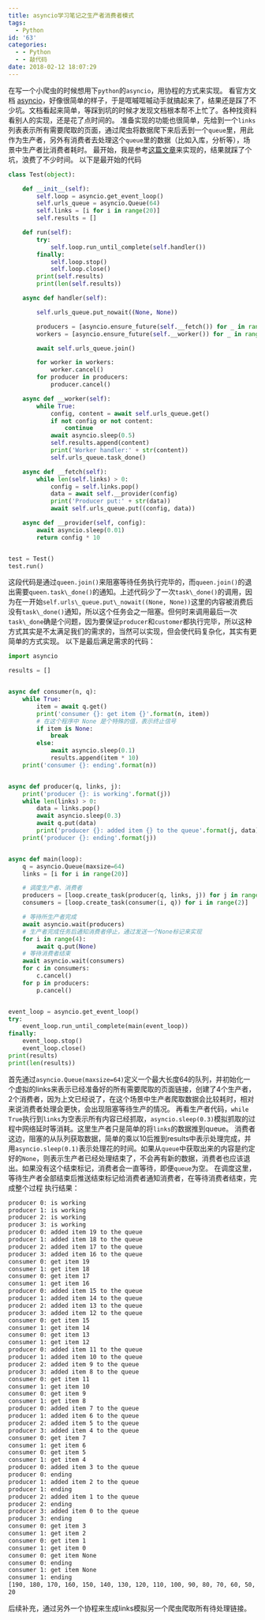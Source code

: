 ```yaml
---
title: asyncio学习笔记之生产者消费者模式
tags:
  - Python
id: '63'
categories:
  - - Python
  - - 敲代码
date: 2018-02-12 18:07:29
---
```


在写一个小爬虫的时候想用下`python`的`asyncio`，用协程的方式来实现。 看官方文档 [asyncio](https://docs.python.org/3/library/asyncio-queue.html)，好像很简单的样子，于是哐嘁哐嘁动手就搞起来了，结果还是踩了不少坑。文档看起来简单，等踩到坑的时候才发现文档根本帮不上忙了。各种找资料看别人的实现，还是花了点时间的。 准备实现的功能也很简单，先给到一个`links`列表表示所有需要爬取的页面，通过爬虫将数据爬下来后丢到一个`queue`里，用此作为生产者，另外有消费者去处理这个`queue`里的数据（比如入库，分析等），场景中生产者比消费者耗时。 最开始，我是参考[这篇文章](https://zhuanlan.zhihu.com/p/32754616)来实现的，结果就踩了个坑，浪费了不少时间。 以下是最开始的代码

```python
class Test(object):

    def __init__(self):
        self.loop = asyncio.get_event_loop()
        self.urls_queue = asyncio.Queue(64)
        self.links = [i for i in range(20)]
        self.results = []

    def run(self):
        try:
            self.loop.run_until_complete(self.handler())
        finally:
            self.loop.stop()
            self.loop.close()
        print(self.results)
        print(len(self.results))

    async def handler(self):

        self.urls_queue.put_nowait((None, None))

        producers = [asyncio.ensure_future(self.__fetch()) for _ in range(4)]
        workers = [asyncio.ensure_future(self.__worker()) for _ in range(10)]

        await self.urls_queue.join()

        for worker in workers:
            worker.cancel()
        for producer in producers:
            producer.cancel()

    async def __worker(self):
        while True:
            config, content = await self.urls_queue.get()
            if not config or not content:
                continue
            await asyncio.sleep(0.5)
            self.results.append(content)
            print('Worker handler:' + str(content))
            self.urls_queue.task_done()

    async def __fetch(self):
        while len(self.links) > 0:
            config = self.links.pop()
            data = await self.__provider(config)
            print('Producer put:' + str(data))
            await self.urls_queue.put((config, data))

    async def __provider(self, config):
        await asyncio.sleep(0.01)
        return config * 10


test = Test()
test.run()
```

这段代码是通过`queen.join()`来阻塞等待任务执行完毕的，而`queen.join()`的退出需要`queen.task\_done()`的通知。上述代码少了一次`task\_done()`的调用，因为在一开始`self.urls\_queue.put\_nowait((None, None))`这里的内容被消费后没有`task\_done()`通知，所以这个任务会之一阻塞。但何时来调用最后一次`task\_done`确是个问题，因为要保证`producer`和`customer`都执行完毕，所以这种方式其实是不太满足我们的需求的，当然可以实现，但会使代码复杂化，其实有更简单的方式实现。 以下是最后满足需求的代码：

```python
import asyncio

results = []


async def consumer(n, q):
    while True:
        item = await q.get()
        print('consumer {}: get item {}'.format(n, item))
        # 在这个程序中 None 是个特殊的值，表示终止信号
        if item is None:
            break
        else:
            await asyncio.sleep(0.1)
            results.append(item * 10)
    print('consumer {}: ending'.format(n))


async def producer(q, links, j):
    print('producer {}: is working'.format(j))
    while len(links) > 0:
        data = links.pop()
        await asyncio.sleep(0.3)
        await q.put(data)
        print('producer {}: added item {} to the queue'.format(j, data))
    print('producer {}: ending'.format(j))


async def main(loop):
    q = asyncio.Queue(maxsize=64)
    links = [i for i in range(20)]

    # 调度生产者、消费者
    producers = [loop.create_task(producer(q, links, j)) for j in range(4)]
    consumers = [loop.create_task(consumer(i, q)) for i in range(2)]

    # 等待所生产者完成
    await asyncio.wait(producers)
    # 生产者完成任务后通知消费者停止，通过发送一个None标记来实现
    for i in range(4):
        await q.put(None)
    # 等待消费者结束
    await asyncio.wait(consumers)
    for c in consumers:
        c.cancel()
    for p in producers:
        p.cancel()


event_loop = asyncio.get_event_loop()
try:
    event_loop.run_until_complete(main(event_loop))
finally:
    event_loop.stop()
    event_loop.close()
print(results)
print(len(results))
```

首先通过`asyncio.Queue(maxsize=64)`定义一个最大长度64的队列，并初始化一个虚拟的links来表示已经准备好的所有需要爬取的页面链接，创建了4个生产者，2个消费者，因为上文已经说了，在这个场景中生产者爬取数据会比较耗时，相对来说消费者处理会更快，会出现阻塞等待生产的情况。 再看生产者代码，`while True`执行到`links`为空表示所有内容已经抓取，`asyncio.sleep(0.3)`模拟抓取的过程中网络延时等消耗。这里生产者只是简单的将`links`的数据推到queue。 消费者这边，阻塞的从队列获取数据，简单的乘以10后推到results中表示处理完成，并用`asyncio.sleep(0.1)`表示处理花的时间。如果从`queue`中获取出来的内容是约定好的`None`，则表示生产者已经处理结束了，不会再有新的数据，消费者也应该退出。如果没有这个结束标记，消费者会一直等待，即便`queue`为空。 在调度这里，等待生产者全部结束后推送结束标记给消费者通知消费者，在等待消费者结束，完成整个过程 执行结果：

```bash
producer 0: is working
producer 1: is working
producer 2: is working
producer 3: is working
producer 0: added item 19 to the queue
producer 1: added item 18 to the queue
producer 2: added item 17 to the queue
producer 3: added item 16 to the queue
consumer 0: get item 19
consumer 1: get item 18
consumer 0: get item 17
consumer 1: get item 16
producer 0: added item 15 to the queue
producer 1: added item 14 to the queue
producer 2: added item 13 to the queue
producer 3: added item 12 to the queue
consumer 0: get item 15
consumer 1: get item 14
consumer 0: get item 13
consumer 1: get item 12
producer 0: added item 11 to the queue
producer 1: added item 10 to the queue
producer 2: added item 9 to the queue
producer 3: added item 8 to the queue
consumer 0: get item 11
consumer 1: get item 10
consumer 0: get item 9
consumer 1: get item 8
producer 0: added item 7 to the queue
producer 1: added item 6 to the queue
producer 2: added item 5 to the queue
producer 3: added item 4 to the queue
consumer 0: get item 7
consumer 1: get item 6
consumer 0: get item 5
consumer 1: get item 4
producer 0: added item 3 to the queue
producer 0: ending
producer 1: added item 2 to the queue
producer 1: ending
producer 2: added item 1 to the queue
producer 2: ending
producer 3: added item 0 to the queue
producer 3: ending
consumer 0: get item 3
consumer 1: get item 2
consumer 0: get item 1
consumer 1: get item 0
consumer 0: get item None
consumer 0: ending
consumer 1: get item None
consumer 1: ending
[190, 180, 170, 160, 150, 140, 130, 120, 110, 100, 90, 80, 70, 60, 50, 40, 30, 20, 10, 0]
20
```

后续补充，通过另外一个协程来生成links模拟另一个爬虫爬取所有待处理链接。